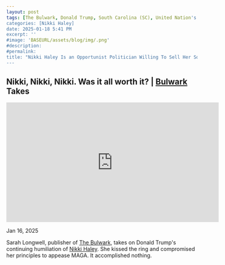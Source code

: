 ```yaml
---
layout: post
tags: [The Bulwark, Donald Trump, South Carolina (SC), United Nation's (UN) Ambassador, politics]
categories: [Nikki Haley]
date: 2025-01-18 5:41 PM
excerpt: ''
#image: 'BASEURL/assets/blog/img/.png'
#description:
#permalink:
title: "Nikki Haley Is an Opportunist Politician Willing To Sell Her Soul"
---
```



## Nikki, Nikki, Nikki. Was it all worth it? | [Bulwark](https://www.thebulwark.com/) Takes

<iframe width="560" height="315" src="https://www.youtube.com/embed/sdliLGMFOFk?si=HicpFuWmgcusRtMc" title="YouTube video player" frameborder="0" allow="accelerometer; autoplay; clipboard-write; encrypted-media; gyroscope; picture-in-picture; web-share" referrerpolicy="strict-origin-when-cross-origin" allowfullscreen></iframe>

Jan 16, 2025

Sarah Longwell, publisher of [The Bulwark](https://www.thebulwark.com/), takes on Donald Trump's continuing humiliation of [Nikki Haley](https://www.nikkihaley.com/). She kissed the ring and compromised her principles to appease MAGA. It accomplished nothing.

